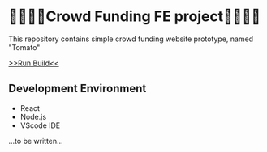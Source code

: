 # 👨‍👨‍👧‍👧Crowd Funding FE project👨‍👨‍👧‍👧

This repository contains simple crowd funding website prototype, named "Tomato" 

[>>Run Build<<]([jjggu97.github.io])

## Development Environment

- React
- Node.js
- VScode IDE

...to be written...
